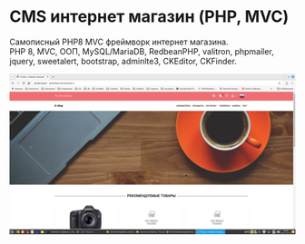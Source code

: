 # CMS интернет магазин (PHP, MVC)

Самописный PHP8 MVC фреймворк интернет магазина.  
PHP 8, MVC, ООП, MySQL/MariaDB, RedbeanPHP, valitron, phpmailer, jquery, sweetalert, bootstrap, adminlte3, CKEditor, CKFinder.

![img.png](img.png)
